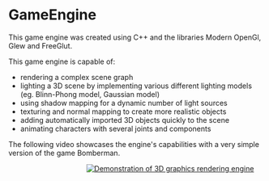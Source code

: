 # GameEngine

This game engine was created using C++ and the libraries Modern OpenGl, Glew and FreeGlut.

This game engine is capable of: 
- rendering a complex scene graph 
- lighting a 3D scene by implementing various different lighting models (eg. Blinn-Phong model, Gaussian model)
- using shadow mapping for a dynamic number of light sources
- texturing and normal mapping to create more realistic objects
- adding automatically imported 3D objects quickly to the scene
- animating characters with several joints and components

The following video showcases the engine's capabilities with a very simple version of the game Bomberman.

&nbsp;&nbsp;&nbsp;&nbsp;&nbsp;&nbsp;&nbsp;&nbsp;&nbsp;&nbsp;&nbsp;&nbsp;&nbsp;&nbsp;&nbsp;&nbsp;&nbsp;&nbsp;&nbsp;&nbsp;&nbsp;&nbsp;&nbsp;&nbsp;&nbsp;&nbsp;&nbsp;&nbsp;&nbsp;&nbsp;&nbsp;&nbsp;&nbsp;&nbsp;&nbsp;&nbsp;&nbsp;&nbsp;&nbsp;[![Demonstration of 3D graphics rendering engine](https://img.youtube/3l9nWQ2loI8/0.jpg)](https://youtu.be/3l9nWQ2loI8)
